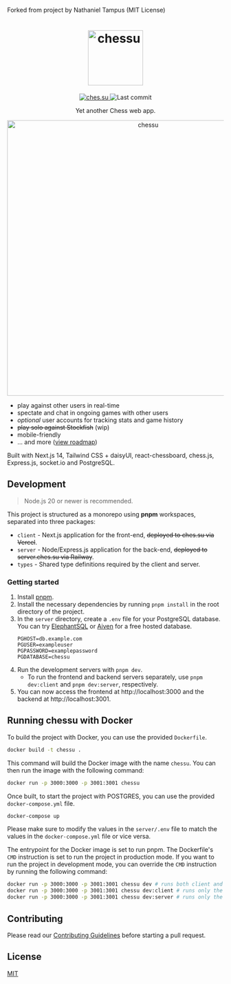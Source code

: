 Forked from project by Nathaniel Tampus (MIT License)

<h1 align="center">
  <img src="./assets/chessu.png" alt="chessu" height="128" />
</h1>
<p align="center">
  <a href="https://ches.su">
    <img src="https://img.shields.io/github/deployments/dotnize/chessu/Production?label=deployment&style=for-the-badge&color=blue" alt="ches.su" />
  </a>
  <img src="https://img.shields.io/github/last-commit/dotnize/chessu?style=for-the-badge" alt="Last commit" />
</p>

<p align="center">Yet another Chess web app.

<p align="center">
  <img src="./assets/demo.jpg" alt="chessu" width="640" />
</p>

- play against other users in real-time
- spectate and chat in ongoing games with other users
- _optional_ user accounts for tracking stats and game history
- ~~play solo against Stockfish~~ (wip)
- mobile-friendly
- ... and more ([view roadmap](https://github.com/users/dotnize/projects/2))

Built with Next.js 14, Tailwind CSS + daisyUI, react-chessboard, chess.js, Express.js, socket.io and PostgreSQL.

## Development

> Node.js 20 or newer is recommended.

This project is structured as a monorepo using **pnpm** workspaces, separated into three packages:

- `client` - Next.js application for the front-end, ~~deployed to ches.su via Vercel~~.
- `server` - Node/Express.js application for the back-end, ~~deployed to server.ches.su via Railway~~.
- `types` - Shared type definitions required by the client and server.

### Getting started

1. Install [pnpm](https://pnpm.io/installation).
2. Install the necessary dependencies by running `pnpm install` in the root directory of the project.
3. In the `server` directory, create a `.env` file for your PostgreSQL database. You can try [ElephantSQL](https://www.elephantsql.com/) or [Aiven](https://aiven.io/postgresql) for a free hosted database.
   ```env
   PGHOST=db.example.com
   PGUSER=exampleuser
   PGPASSWORD=examplepassword
   PGDATABASE=chessu
   ```
4. Run the development servers with `pnpm dev`.
   - To run the frontend and backend servers separately, use `pnpm dev:client` and `pnpm dev:server`, respectively.
5. You can now access the frontend at http://localhost:3000 and the backend at http://localhost:3001.

## Running chessu with Docker

To build the project with Docker, you can use the provided `Dockerfile`.
```sh
docker build -t chessu .
```

This command will build the Docker image with the name `chessu`. You can then run the image with the following command:
```sh
docker run -p 3000:3000 -p 3001:3001 chessu
```

Once built, to start the project with POSTGRES, you can use the provided `docker-compose.yml` file.
```sh
docker-compose up
```
Please make sure to modify the values in the `server/.env` file to match the values in the `docker-compose.yml` file or vice versa.

The entrypoint for the Docker image is set to run pnpm.
The Dockerfile's `CMD` instruction is set to run the project in production mode. 
If you want to run the project in development mode, you can override the `CMD` instruction by running the following command:
```sh
docker run -p 3000:3000 -p 3001:3001 chessu dev # runs both client and server in development mode
docker run -p 3000:3000 -p 3001:3001 chessu dev:client # runs only the client in development mode
docker run -p 3000:3000 -p 3001:3001 chessu dev:server # runs only the server in development mode
```
## Contributing

Please read our [Contributing Guidelines](./CONTRIBUTING.md) before starting a pull request.

## License

[MIT](./LICENSE)
